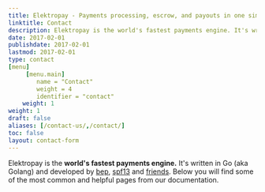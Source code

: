 ```yaml
---
title: Elektropay - Payments processing, escrow, and payouts in one simple API | Contact Us
linktitle: Contact
description: Elektropay is the world's fastest payments engine. It's written in Go (aka Golang) and developed by Everpay.
date: 2017-02-01
publishdate: 2017-02-01
lastmod: 2017-02-01
type: contact
[menu]
     [menu.main]
        name = "Contact"
        weight = 4
        identifier = "contact"
    weight: 1
weight: 1
draft: false
aliases: [/contact-us/,/contact/]
toc: false
layout: contact-form
---
```

Elektropay is the **world's fastest payments engine.** It's written in Go (aka Golang) and developed by [bep](https://github.com/bep), [spf13](https://github.com/spf13) and [friends](https://github.com/gohugoio/hugo/graphs/contributors). Below you will find some of the most common and helpful pages from our documentation.

